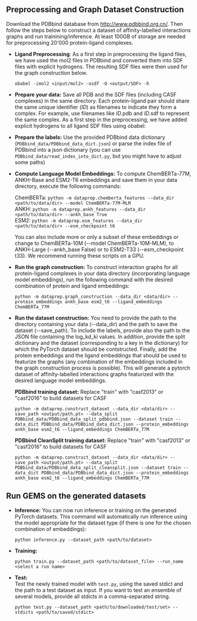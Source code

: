 ## Preprocessing and Graph Dataset Construction

Download the PDBbind database from http://www.pdbbind.org.cn/. Then follow the steps below to construct a dataset of affinity-labelled interactions graphs and run trainining/inference. At least 100GB of storage are needed for preprocessing 20'000 protein-ligand complexes.


* **Ligand Preprocessing**: As a first step in preprocessing the ligand files, we have used the mol2 files in PDBbind and converted them into SDF files with explicit hydrogens. The resulting SDF files were then used for the graph construction below.
    ```
    obabel -imol2 <input/mol2> -osdf -O <output/SDF> -h
    ```

* **Prepare your data:** Save all PDB and the SDF files (including CASF complexes) in the same directory. Each protein-ligand pair should share the same unique identifier (_ID_) as filenames to indicate they form a complex. For example, use filenames like _ID_.pdb and _ID_.sdf to represent the same complex. As a first step in the preprocessing, we have added explicit hydrogens to all ligand SDF files using obabel:
  
* **Prepare the labels:** Use the provided PDBbind data dictionary (`PDBbind_data/PDBbind_data_dict.json`) or parse the index file of PDBbind into a json dictionary (you can use `PDBbind_data/read_index_into_dict.py`, but you might have to adjust some paths)

* **Compute Language Model Embeddings:** To compute ChemBERTa-77M, ANKH-Base and ESM2-T6 embeddings and save them in your data directory, execute the following commands:

    ChemBERTa:     ```python -m dataprep.chemberta_features --data_dir <path/to/data/dir> --model ChemBERTa-77M-MLM``` <br />
    ANKH:          ```python -m dataprep.ankh_features --data_dir <path/to/data/dir> --ankh_base True``` <br />
    ESM2:          ```python -m dataprep.esm_features --data_dir <path/to/data/dir> --esm_checkpoint t6``` <br />

    You can also include more or only a subset of these embeddings or change to ChemBERTa-10M (--model ChemBERTa-10M-MLM), to ANKH-Large (--ankh_base False) or 
    to ESM2-T33 (--esm_checkpoint t33). We recommend running these scripts on a GPU.
  
* **Run the graph construction:** To construct interaction graphs for all protein-ligand complexes in your data directory (incorporating language model embeddings), run the following command with the desired combination of protein and ligand embeddings:

    ```
    python -m dataprep.graph_construction --data_dir <data/dir> --protein_embeddings ankh_base esm2_t6 --ligand_embeddings ChemBERTa_77M
    ```
  
* **Run the dataset construction:** You need to provide the path to the directory containing your data (--data_dir) and the path to save the dataset (--save_path). To include the labels, provide also the path to the JSON file containing the log_kd_ki values. In addition, provide the split dictionary and the dataset (corresponding to a key in the dictionary) for which the PyTorch dataset should be contstructed. Finally, add the protein embeddings and the ligand embeddings that should be used to featurize the graphs (any combination of the embeddings included in the graph construction process is possible). This will generate a pytorch dataset of affinity-labelled interactions graphs featurized with the desired language model embeddings.

    **PDBbind training dataset:** Replace "train" with "casf2013" or "casf2016" to build datasets for CASF
    ```
    python -m dataprep.construct_dataset --data_dir <data/dir> --save_path <output/path.pt> --data_split PDBbind_data/PDBbind_data_split_pdbbind.json --dataset train --data_dict PDBbind_data/PDBbind_data_dict.json --protein_embeddings ankh_base esm2_t6 --ligand_embeddings ChemBERTa_77M
    ```
    
    **PDBbind CleanSplit training dataset:** Replace "train" with "casf2013" or "casf2016" to build datasets for CASF
    ```
    python -m dataprep.construct_dataset --data_dir <data/dir> --save_path <output/path.pt> --data_split PDBbind_data/PDBbind_data_split_cleansplit.json --dataset train --data_dict PDBbind_data/PDBbind_data_dict.json --protein_embeddings ankh_base esm2_t6 --ligand_embeddings ChemBERTa_77M
    ```

## Run GEMS on the generated datasets
  
* **Inference:** You can now run inference or training on the generated PyTorch datasets. This command will automatically run inference using the model appropriate for the dataset type (if there is one for the chosen combination of embeddings):
    ```
    python inference.py --dataset_path <path/to/dataset>
    ```
* **Training:**
    ```
    python train.py --dataset_path <path/to/dataset_file> --run_name <select a run name>
    ```
* **Test:**  <br />
    Test the newly trained model with `test.py`, using the saved stdict and the path to a test dataset as input. If you want to test an ensemble of several models, provide all stdicts in a comma-separated string.
    ```
    python test.py --dataset_path <path/to/downloaded/test/set> --stdicts <path/to/saved/stdict>
    ```
